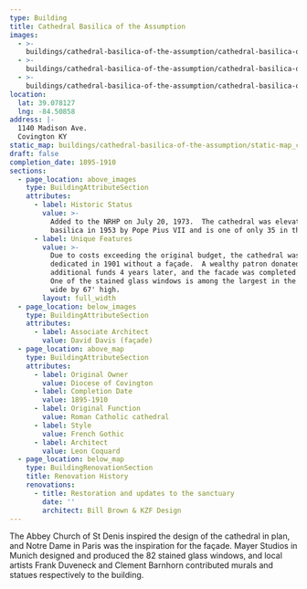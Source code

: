 ```yaml
---
type: Building
title: Cathedral Basilica of the Assumption
images:
  - >-
    buildings/cathedral-basilica-of-the-assumption/cathedral-basilica-of-the-assumption-0_ydhagv
  - >-
    buildings/cathedral-basilica-of-the-assumption/cathedral-basilica-of-the-assumption-1_nhougi
  - >-
    buildings/cathedral-basilica-of-the-assumption/cathedral-basilica-of-the-assumption-2_b0intu
location:
  lat: 39.078127
  lng: -84.50858
address: |-
  1140 Madison Ave.
  Covington KY
static_map: buildings/cathedral-basilica-of-the-assumption/static-map_c7lzgw
draft: false
completion_date: 1895-1910
sections:
  - page_location: above_images
    type: BuildingAttributeSection
    attributes:
      - label: Historic Status
        value: >-
          Added to the NRHP on July 20, 1973.  The cathedral was elevated to a
          basilica in 1953 by Pope Pius VII and is one of only 35 in the US.
      - label: Unique Features
        value: >-
          Due to costs exceeding the original budget, the cathedral was
          dedicated in 1901 without a façade.  A wealthy patron donated
          additional funds 4 years later, and the facade was completed in 1910.
          One of the stained glass windows is among the largest in the US at 24'
          wide by 67' high.
        layout: full_width
  - page_location: below_images
    type: BuildingAttributeSection
    attributes:
      - label: Associate Architect
        value: David Davis (façade)
  - page_location: above_map
    type: BuildingAttributeSection
    attributes:
      - label: Original Owner
        value: Diocese of Covington
      - label: Completion Date
        value: 1895-1910
      - label: Original Function
        value: Roman Catholic cathedral
      - label: Style
        value: French Gothic
      - label: Architect
        value: Leon Coquard
  - page_location: below_map
    type: BuildingRenovationSection
    title: Renovation History
    renovations:
      - title: Restoration and updates to the sanctuary
        date: ''
        architect: Bill Brown & KZF Design
---
```


The Abbey Church of St Denis inspired the design of the cathedral in plan, and Notre Dame in Paris was the inspiration for the façade. Mayer Studios in Munich designed and produced the 82 stained glass windows, and local artists Frank Duveneck and Clement Barnhorn contributed murals and statues respectively to the building.
